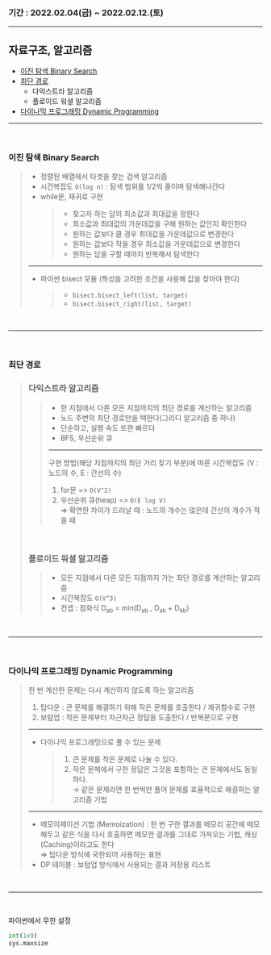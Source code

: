 ### 기간 : 2022.02.04(금) ~ 2022.02.12.(토)

---

## 자료구조, 알고리즘

- [이진 탐색 Binary Search](#이진-탐색-binary-search)
- [최단 경로](#최단-경로)
  - 다익스트라 알고리즘
  - 플로이드 워셜 알고리즘
- [다이나믹 프로그래밍 Dynamic Programming](#다이나믹-프로그래밍-dynamic-programming)

---

<br>

### 이진 탐색 Binary Search

> - 정렬된 배열에서 타겟을 찾는 검색 알고리즘
> - 시간복잡도 `O(log n)` : 탐색 범위를 1/2씩 줄이며 탐색해나간다
> - while문, 재귀로 구현
>   > - 찾고자 하는 답의 최소값과 최대값을 정한다
>   > - 최소값과 최대값의 가운데값을 구해 원하는 값인지 확인한다
>   > - 원하는 값보다 클 경우 최대값을 가운데값으로 변경한다
>   > - 원하는 값보다 작을 경우 최소값을 가운데값으로 변경한다
>   > - 원하는 답을 구할 때까지 반복해서 탐색한다
>
> ---
>
> - 파이썬 bisect 모듈 (특성을 고려한 조건을 사용해 값을 찾아야 한다)
>   > - `bisect.bisect_left(list, target)`
>   > - `bisect.bisect_right(list, target)`

<br>

---

<br>

### 최단 경로

> ### 다익스트라 알고리즘
>
> > - 한 지점에서 다른 모든 지점까지의 최단 경로를 계산하는 알고리즘
> > - 노드 주변의 최단 경로만을 택한다(그리디 알고리즘 중 하나)
> > - 단순하고, 실행 속도 또한 빠르다
> > - BFS, 우선순위 큐
> >
> > ---
> >
> > 구현 방법(해당 지점까지의 최단 거리 찾기 부분)에 따른 시간복잡도 (V : 노드의 수, E : 간선의 수)
> >
> > 1.  for문 => `O(V^2)`
> > 2.  우선순위 큐(heap) => `O(E log V)`<br>
> >     => 확연한 차이가 드러날 때 : 노드의 개수는 많은데 간선의 개수가 적을 때
>
> <br>
>
> ### 플로이드 워셜 알고리즘
>
> > - 모든 지점에서 다른 모든 지점까지 가는 최단 경로를 계산하는 알고리즘
> > - 시간복잡도 `O(V^3)`
> > - 컨셉 : 점화식
> >   D<sub>ab</sub> = min(D<sub>ab</sub> , D<sub>ak</sub> + D<sub>kb</sub>)

<br>

---

<br>

### 다이나믹 프로그래밍 Dynamic Programming

> 한 번 계산한 문제는 다시 계산하지 않도록 하는 알고리즘
>
> 1. 탑다운 : 큰 문제를 해결하기 위해 작은 문제를 호출한다 / 재귀함수로 구현
> 2. 보텀업 : 작은 문제부터 차근차근 정답을 도출한다 / 반복문으로 구현
>
> ---
>
> - 다이나믹 프로그래밍으로 풀 수 있는 문제
>   > 1.  큰 문제를 작은 문제로 나눌 수 있다.
>   > 2.  작은 문제에서 구한 정답은 그것을 포함하는 큰 문제에서도 동일하다. <br>
>   >     → 같은 문제라면 한 번씩만 풀어 문제를 효율적으로 해결하는 알고리즘 기법
>
> ---
>
> - 메모이제이션 기법 (Memoization) : 한 번 구한 결과를 메모리 공간에 메모해두고 같은 식을 다시 호출하면 메모한 결과를 그대로 가져오는 기법, 캐싱(Caching)이라고도 한다 <br>
>   ⇒ 탑다운 방식에 국한되어 사용하는 표현
> - DP 테이블 : 보텀업 방식에서 사용되는 결과 저장용 리스트

<br>

---

<br>

파이썬에서 무한 설정

```python
int(1e9)
sys.maxsize
```

